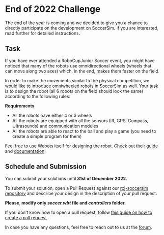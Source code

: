 # End of 2022 Challenge 

The end of the year is coming and we decided to give you a chance to
directly participate on the development on SoccerSim. If you are interested,
read further for detailed instructions.

## Task

If you have ever attended a RoboCupJunior Soccer event, you might have
noticed that many of the robots use omnidirectional wheels
(wheels that can move along two axes) which, in the end,
makes them faster on the field.

In order to make the movements similar to the physical competition,
we would like to introduce omniwheeled robots in SoccerSim as well. Your task is to design
the robot (all 6 robots on the field should look the same) according
to the following rules:

**Requirements**

* All the robots have either 4 or 3 wheels
* All the robots are equipped with all the sensors (IR, GPS, Compass, Ultrasounds) and communication modules
* All the robots are able to react to the ball and play a game (you need to create a simple program for them)

Feel free to use Webots itself for designing the robot. Check
out their [guide](https://cyberbotics.com/doc/guide/menu) and
[documentation](https://cyberbotics.com/doc/reference/index)!

## Schedule and Submission

You can submit your solutions until **31st of December 2022**.

To submit your solution, open a Pull Request against
our [rcj-soccersim repository](https://github.com/RoboCupJuniorTC/rcj-soccersim/) 
and describe your design in the description of your pull request. 

**Please, modify only _soccer.wbt_ file and _controllers_ folder.**

If you don't know how to open a pull request, follow
[this guide on how to create a pull request](https://docs.github.com/en/pull-requests/collaborating-with-pull-requests/proposing-changes-to-your-work-with-pull-requests/creating-a-pull-request).

In case you have any questions, feel free to reach out to us at the [forum](https://junior.forum.robocup.org/c/robocupjunior-soccer/5).
